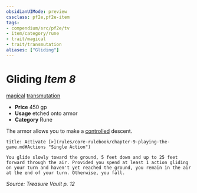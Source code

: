 ```yaml
---
obsidianUIMode: preview
cssclass: pf2e,pf2e-item
tags:
- compendium/src/pf2e/tv
- item/category/rune
- trait/magical
- trait/transmutation
aliases: ["Gliding"]
---
```

# Gliding *Item 8*  
[magical](rules/traits/magical.md)  [transmutation](rules/traits/transmutation.md)  

- **Price** 450 gp
- **Usage** etched onto armor
- **Category** Rune

The armor allows you to make a [controlled](rules/conditions.md#Controlled) descent.

```ad-embed-ability
title: Activate [>](rules/core-rulebook/chapter-9-playing-the-game.md#Actions "Single Action")

You glide slowly toward the ground, 5 feet down and up to 25 feet forward through the air. Provided you spend at least 1 action gliding on your turn and haven't yet reached the ground, you remain in the air at the end of your turn. Otherwise, you fall.
```

*Source: Treasure Vault p. 12*